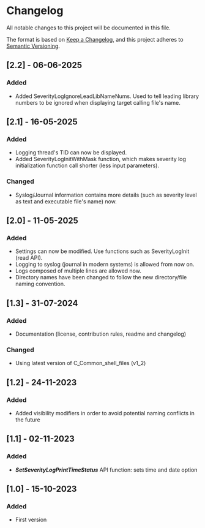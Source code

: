 # Changelog

All notable changes to this project will be documented in this file.

The format is based on [Keep a Changelog](https://keepachangelog.com/en/1.0.0/),
and this project adheres to [Semantic Versioning](https://semver.org/spec/v2.0.0.html).

## [2.2] - 06-06-2025
### Added
* Added SeverityLogIgnoreLeadLibNameNums. Used to tell leading library numbers to be ignored when displaying target calling file's name.

## [2.1] - 16-05-2025
### Added
* Logging thread's TID can now be displayed.
* Added SeverityLogInitWithMask function, which makes severity log initialization function call shorter (less input parameters).

### Changed
* Syslog/Journal information contains more details (such as severity level as text and executable file's name) now.

## [2.0] - 11-05-2025
### Added
* Settings can now be modified. Use functions such as SeverityLogInit (read API).
* Logging to syslog (journal in modern systems) is allowed from now on.
* Logs composed of multiple lines are allowed now.
* Directory names have been changed to follow the new directory/file naming convention.

## [1.3] - 31-07-2024
### Added
* Documentation (license, contribution rules, readme and changelog)

### Changed
* Using latest version of C_Common_shell_files (v1_2)


## [1.2] - 24-11-2023
### Added
* Added visibility modifiers in order to avoid potential naming conflicts in the future


## [1.1] - 02-11-2023
### Added
* **_SetSeverityLogPrintTimeStatus_** API function: sets time and date option


## [1.0] - 15-10-2023
### Added
* First version
